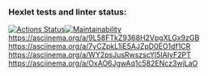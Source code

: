 ### Hexlet tests and linter status:
[![Actions Status](https://github.com/irakuruss/python-project-49/workflows/hexlet-check/badge.svg)](https://github.com/irakuruss/python-project-49/actions)[![Maintainability](https://api.codeclimate.com/v1/badges/a99a88d28ad37a79dbf6/maintainability)](https://codeclimate.com/github/codeclimate/codeclimate/maintainability)
https://asciinema.org/a/9L58FTkZ9368H2VpgXLGx9zGB
https://asciinema.org/a/7yCZpkL1iE5AJZpD0EO1df1CR
https://asciinema.org/a/WY2psJusRwszscYl5IAIyF2PT
https://asciinema.org/a/OxAO6JgwAq1c582ENcz3wjLaO
